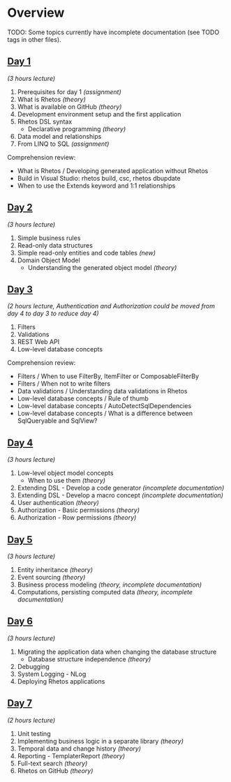 # Overview

TODO: Some topics currently have incomplete documentation (see TODO tags in other files).

## [Day 1](Day1/day1.md)

*(3 hours lecture)*

1. Prerequisites for day 1 *(assignment)*
2. What is Rhetos *(theory)*
3. What is available on GitHub *(theory)*
4. Development environment setup and the first application
5. Rhetos DSL syntax
   * Declarative programming *(theory)*
6. Data model and relationships
7. From LINQ to SQL *(assignment)*

Comprehension review:

* What is Rhetos / Developing generated application without Rhetos
* Build in Visual Studio: rhetos build, csc, rhetos dbupdate
* When to use the Extends keyword and 1:1 relationships

## [Day 2](Day2/day2.md)

*(3 hours lecture)*

1. Simple business rules
2. Read-only data structures
3. Simple read-only entities and code tables *(new)*
4. Domain Object Model
   * Understanding the generated object model *(theory)*

## [Day 3](Day3/day3.md)

*(2 hours lecture, Authentication and Authorization could be moved from day 4 to day 3 to reduce day 4)*

1. Filters
2. Validations
3. REST Web API
4. Low-level database concepts

Comprehension review:

* Filters / When to use FilterBy, ItemFilter or ComposableFilterBy
* Filters / When not to write filters
* Data validations / Understanding data validations in Rhetos
* Low-level database concepts / Rule of thumb
* Low-level database concepts / AutoDetectSqlDependencies
* Low-level database concepts / What is a difference between SqlQueryable and SqlView?

## [Day 4](Day4/day4.md)

*(3 hours lecture)*

1. Low-level object model concepts
   * When to use them *(theory)*
2. Extending DSL - Develop a code generator *(incomplete documentation)*
3. Extending DSL - Develop a macro concept *(incomplete documentation)*
4. User authentication *(theory)*
5. Authorization - Basic permissions *(theory)*
6. Authorization - Row permissions *(theory)*

## [Day 5](Day5/day5.md)

*(3 hours lecture)*

1. Entity inheritance *(theory)*
2. Event sourcing *(theory)*
3. Business process modeling *(theory, incomplete documentation)*
4. Computations, persisting computed data *(theory, incomplete documentation)*

## [Day 6](Day6/day6.md)

*(3 hours lecture)*

1. Migrating the application data when changing the database structure
   * Database structure independence *(theory)*
2. Debugging
3. System Logging - NLog
4. Deploying Rhetos applications

## [Day 7](Day7/day7.md)

*(2 hours lecture)*

1. Unit testing
2. Implementing business logic in a separate library *(theory)*
3. Temporal data and change history *(theory)*
4. Reporting - TemplaterReport *(theory)*
5. Full-text search *(theory)*
6. Rhetos on GitHub *(theory)*
